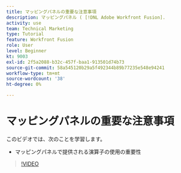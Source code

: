 ```yaml
---
title: マッピングパネルの重要な注意事項
description: マッピングパネル ( [!DNL Adobe Workfront Fusion].
activity: use
team: Technical Marketing
type: Tutorial
feature: Workfront Fusion
role: User
level: Beginner
kt: 9003
exl-id: 2f5a2088-b32c-457f-baa1-913501d74b73
source-git-commit: 58a545120b29a5f492344b89b77235e548e94241
workflow-type: tm+mt
source-wordcount: '38'
ht-degree: 0%

---
```


# マッピングパネルの重要な注意事項

このビデオでは、次のことを学習します。

* マッピングパネルで提供される演算子の使用の重要性

>[!VIDEO](https://video.tv.adobe.com/v/335263/?quality=12)
